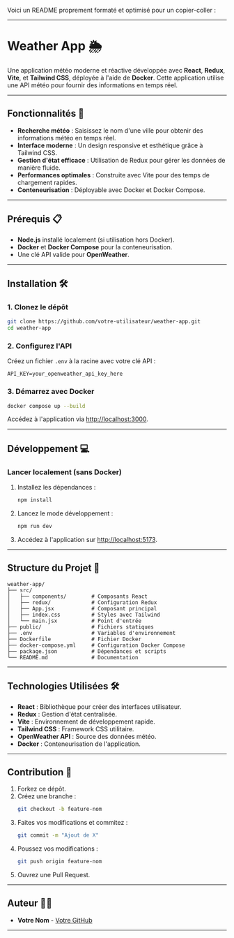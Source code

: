 Voici un README proprement formaté et optimisé pour un copier-coller :

---

# **Weather App 🌦️**

Une application météo moderne et réactive développée avec **React**, **Redux**, **Vite**, et **Tailwind CSS**, déployée à l'aide de **Docker**. Cette application utilise une API météo pour fournir des informations en temps réel.

---

## **Fonctionnalités 🚀**

- **Recherche météo** : Saisissez le nom d'une ville pour obtenir des informations météo en temps réel.
- **Interface moderne** : Un design responsive et esthétique grâce à Tailwind CSS.
- **Gestion d'état efficace** : Utilisation de Redux pour gérer les données de manière fluide.
- **Performances optimales** : Construite avec Vite pour des temps de chargement rapides.
- **Conteneurisation** : Déployable avec Docker et Docker Compose.

---

## **Prérequis 📋**

- **Node.js** installé localement (si utilisation hors Docker).
- **Docker** et **Docker Compose** pour la conteneurisation.
- Une clé API valide pour **OpenWeather**.

---

## **Installation 🛠️**

### **1. Clonez le dépôt**
```bash
git clone https://github.com/votre-utilisateur/weather-app.git
cd weather-app
```

### **2. Configurez l'API**
Créez un fichier `.env` à la racine avec votre clé API :
```env
API_KEY=your_openweather_api_key_here
```

### **3. Démarrez avec Docker**
```bash
docker compose up --build
```
Accédez à l'application via [http://localhost:3000](http://localhost:3000).

---

## **Développement 💻**

### **Lancer localement (sans Docker)**

1. Installez les dépendances :
   ```bash
   npm install
   ```

2. Lancez le mode développement :
   ```bash
   npm run dev
   ```

3. Accédez à l'application sur [http://localhost:5173](http://localhost:5173).

---

## **Structure du Projet 📂**

```plaintext
weather-app/
├── src/
│   ├── components/        # Composants React
│   ├── redux/             # Configuration Redux
│   ├── App.jsx            # Composant principal
│   ├── index.css          # Styles avec Tailwind
│   └── main.jsx           # Point d'entrée
├── public/                # Fichiers statiques
├── .env                   # Variables d'environnement
├── Dockerfile             # Fichier Docker
├── docker-compose.yml     # Configuration Docker Compose
├── package.json           # Dépendances et scripts
└── README.md              # Documentation
```

---

## **Technologies Utilisées 🛠️**

- **React** : Bibliothèque pour créer des interfaces utilisateur.
- **Redux** : Gestion d'état centralisée.
- **Vite** : Environnement de développement rapide.
- **Tailwind CSS** : Framework CSS utilitaire.
- **OpenWeather API** : Source des données météo.
- **Docker** : Conteneurisation de l'application.

---

## **Contribution 🤝**

1. Forkez ce dépôt.
2. Créez une branche :  
   ```bash
   git checkout -b feature-nom
   ```
3. Faites vos modifications et commitez :  
   ```bash
   git commit -m "Ajout de X"
   ```
4. Poussez vos modifications :  
   ```bash
   git push origin feature-nom
   ```
5. Ouvrez une Pull Request.

---

## **Auteur 👨‍💻**

- **Votre Nom** - [Votre GitHub](https://github.com/votre-utilisateur)

---
